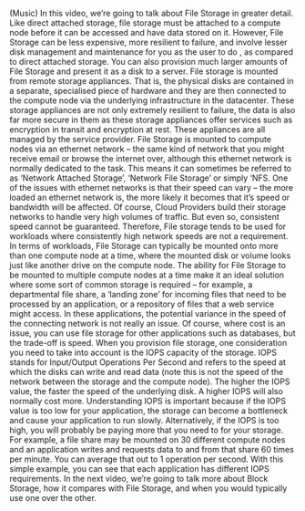 (Music) In this video, we’re going to talk about File Storage in greater detail.
Like direct attached storage, file storage must be attached to a compute node
before it can be accessed and have data stored on it. However, File Storage can
be less expensive, more resilient to failure, and involve lesser disk management
and maintenance for you as the user to do , as compared to direct attached
storage. You can also provision much larger amounts of File Storage and present
it as a disk to a server. File storage is mounted from remote storage
appliances. That is, the physical disks are contained in a separate, specialised
piece of hardware and they are then connected to the compute node via the
underlying infrastructure in the datacenter. These storage appliances are not
only extremely resilient to failure, the data is also far more secure in them as
these storage appliances offer services such as encryption in transit and
encryption at rest. These appliances are all managed by the service provider.
File Storage is mounted to compute nodes via an ethernet network – the same kind
of network that you might receive email or browse the internet over, although
this ethernet network is normally dedicated to the task. This means it can
sometimes be referred to as ‘Network Attached Storage’, ‘Network File Storage’
or simply ‘NFS. One of the issues with ethernet networks is that their speed can
vary – the more loaded an ethernet network is, the more likely it becomes that
it’s speed or bandwidth will be affected. Of course, Cloud Providers build their
storage networks to handle very high volumes of traffic. But even so, consistent
speed cannot be guaranteed. Therefore, File storage tends to be used for
workloads where consistently high network speeds are not a requirement. In terms
of workloads, File Storage can typically be mounted onto more than one compute
node at a time, where the mounted disk or volume looks just like another drive
on the compute node. The ability for File Storage to be mounted to multiple
compute nodes at a time make it an ideal solution where some sort of common
storage is required – for example, a departmental file share, a ‘landing zone’
for incoming files that need to be processed by an application, or a repository
of files that a web service might access. In these applications, the potential
variance in the speed of the connecting network is not really an issue. Of
course, where cost is an issue, you can use file storage for other applications
such as databases, but the trade-off is speed. When you provision file storage,
one consideration you need to take into account is the IOPS capacity of the
storage. IOPS stands for Input/Output Operations Per Second and refers to the
speed at which the disks can write and read data (note this is not the speed of
the network between the storage and the compute node). The higher the IOPS
value, the faster the speed of the underlying disk. A higher IOPS will also
normally cost more. Understanding IOPS is important because if the IOPS value is
too low for your application, the storage can become a bottleneck and cause your
application to run slowly. Alternatively, if the IOPS is too high, you will
probably be paying more that you need to for your storage. For example, a file
share may be mounted on 30 different compute nodes and an application writes and
requests data to and from that share 60 times per minute. You can average that
out to 1 operation per second. With this simple example, you can see that each
application has different IOPS requirements. In the next video, we’re going to
talk more about Block Storage, how it compares with File Storage, and when you
would typically use one over the other.